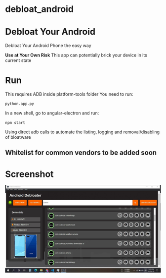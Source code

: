 # debloat_android

# Debloat Your Android
Debloat Your Android Phone the easy way

**Use at Your Own Risk**
This app can potentially brick your device in its current state

# Run
This requires ADB inside platform-tools folder
You need to run:
```
python.app.py
```

In a new shell, go to angular-electron and run:
```
npm start
```

Using direct adb calls to automate the listing, logging and removal/disabling of bloatware

## Whitelist for common vendors to be added soon

# Screenshot

![Alt text](screenshot.jpg "Screenshot")


